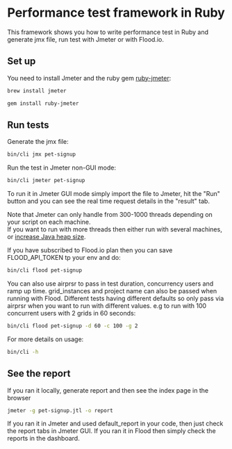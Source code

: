 # Performance test framework in Ruby
This framework shows you how to write performance test in Ruby and generate jmx file, run test with Jmeter or with Flood.io.

## Set up
You need to install Jmeter and the ruby gem [ruby-jmeter](https://github.com/flood-io/ruby-jmeter):
```sh
brew install jmeter
```
```sh
gem install ruby-jmeter
```

## Run tests
Generate the jmx file:
```sh
bin/cli jmx pet-signup
```
Run the test in Jmeter non-GUI mode:
```sh
bin/cli jmeter pet-signup
```
To run it in Jmeter GUI mode simply import the file to Jmeter, hit the "Run" button and you can see the real time request details in the "result" tab.

Note that Jmeter can only handle from 300-1000 threads depending on your script on each machine. <br />
If you want to run with more threads then either run with several machines, or [increase Java heap size](https://stackoverflow.com/questions/2286750/jmeter-outofmemoryerror).<br />

If you have subscribed to Flood.io plan then you can save FLOOD_API_TOKEN tp your env and do:
```sh
bin/cli flood pet-signup
```

You can also use airprsr to pass in test duration, concurrency users and ramp up time. grid_instances and project name can also be passed when running with Flood. Different tests having different defaults so only pass via airprsr when you want to run with different values. e.g to run with 100 concurrent users with 2 grids in 60 seconds:
```sh
bin/cli flood pet-signup -d 60 -c 100 -g 2
```
For more details on usage:
```sh
bin/cli -h
```

## See the report
If you ran it locally, generate report and then see the index page in the browser
```sh
jmeter -g pet-signup.jtl -o report
```
If you ran it in Jmeter and used default_report in your code, then just check the report tabs in Jmeter GUI.
If you ran it in Flood then simply check the reports in the dashboard.
